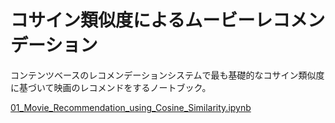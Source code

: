 # コサイン類似度によるムービーレコメンデーション

コンテンツベースのレコメンデーションシステムで最も基礎的なコサイン類似度に基づいて映画のレコメンドをするノートブック。

[01_Movie_Recommendation_using_Cosine_Similarity.ipynb](01_Movie_Recommendation_using_Cosine_Similarity.ipynb)
